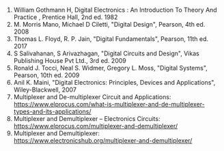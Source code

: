 1) William Gothmann H, Digital Electronics : An Introduction To Theory And Practice , Prentice Hall, 2nd ed. 1982<br>
2) M. Morris Mano, Michael D Ciletti, "Digital Design", Pearson, 4th ed. 2008<br>
3) Thomas L. Floyd, R. P. Jain, "Digital Fundamentals", Pearson, 11th ed. 2017<br>
4) S Salivahanan, S Arivazhagan, "Digital Circuits and Design", Vikas Publishing House Pvt Ltd., 3rd ed. 2009<br>
5) Ronald J. Tocci, Neal S. Widmer, Gregory L. Moss, "Digital Systems", Pearson, 10th ed. 2009<br>
6) Anil K. Maini, "Digital Electronics: Principles, Devices and Applications", Wiley-Blackwell, 2007<br>
7) Multiplexer and De-multiplexer Circuit and Applications: https://www.elprocus.com/what-is-multiplexer-and-de-multiplexer-types-and-its-applications/<br>
8) Multiplexer and Demultiplexer – Electronics Circuits: https://www.elprocus.com/multiplexer-and-demultiplexer/<br>
9) Multiplexer and Demultiplexer: https://www.electronicshub.org/multiplexer-and-demultiplexer/<br>